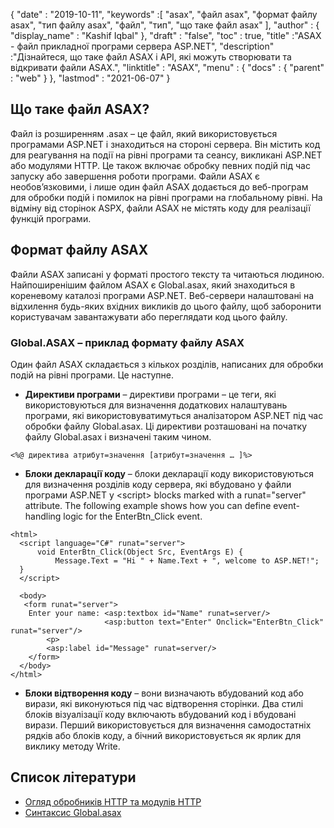 {
  "date" : "2019-10-11",
  "keywords" :[ "asax", "файл asax", "формат файлу asax", "тип файлу asax", "файл", "тип", "що таке файл asax" ],
  "author" : {
    "display_name" : "Kashif Iqbal"
},
  "draft" : "false",
  "toc" : true,
  "title" :"ASAX - файл прикладної програми сервера ASP.NET",
  "description" :"Дізнайтеся, що таке файл ASAX і API, які можуть створювати та відкривати файли ASAX.",
  "linktitle" : "ASAX",
  "menu" : {
    "docs" : {
      "parent" : "web"
}
},
  "lastmod" : "2021-06-07"
}

## Що таке файл ASAX?

Файл із розширенням .asax – це файл, який використовується програмами ASP.NET і знаходиться на стороні сервера. Він містить код для реагування на події на рівні програми та сеансу, викликані ASP.NET або модулями HTTP. Це також включає обробку певних подій під час запуску або завершення роботи програми. Файли ASAX є необов’язковими, і лише один файл ASAX додається до веб-програм для обробки подій і помилок на рівні програми на глобальному рівні. На відміну від сторінок ASPX, файли ASAX не містять коду для реалізації функцій програми.

## Формат файлу ASAX

Файли ASAX записані у форматі простого тексту та читаються людиною. Найпоширенішим файлом ASAX є Global.asax, який знаходиться в кореневому каталозі програми ASP.NET. Веб-сервери налаштовані на відхилення будь-яких вхідних викликів до цього файлу, щоб заборонити користувачам завантажувати або переглядати код цього файлу.

### Global.ASAX – приклад формату файлу ASAX

Один файл ASAX складається з кількох розділів, написаних для обробки подій на рівні програми. Це наступне.

* **Директиви програми** – директиви програми – це теги, які використовуються для визначення додаткових налаштувань програми, які використовуватимуться аналізатором ASP.NET під час обробки файлу Global.asax. Ці директиви розташовані на початку файлу Global.asax і визначені таким чином.

```
<%@ директива атрибут=значення [атрибут=значення … ]%>
```
* **Блоки декларації коду** – блоки декларації коду використовуються для визначення розділів коду сервера, які вбудовано у файли програми ASP.NET у \<script> blocks marked with a runat="server" attribute. The following example shows how you can define event-handling logic for the EnterBtn_Click event.

```
<html>
  <script language="C#" runat="server">
      void EnterBtn_Click(Object Src, EventArgs E) {
          Message.Text = "Hi " + Name.Text + ", welcome to ASP.NET!";
  }
  </script>

  <body>
   <form runat="server">
    Enter your name: <asp:textbox id="Name" runat=server/>
                     <asp:button text="Enter" Onclick="EnterBtn_Click" runat="server"/>
        <p>
        <asp:label id="Message" runat=server/>
    </form>
  </body>
</html>
```
* **Блоки відтворення коду** – вони визначають вбудований код або вирази, які виконуються під час відтворення сторінки. Два стилі блоків візуалізації коду включають вбудований код і вбудовані вирази. Перший використовується для визначення самодостатніх рядків або блоків коду, а бічний використовується як ярлик для виклику методу Write.

## Список літератури

* [Огляд обробників HTTP та модулів HTTP](https://msdn.microsoft.com/en-us/library/bb398986(v=vs.100))
* [Синтаксис Global.asax](https://learn.microsoft.com/en-us/previous-versions/dotnet/netframework-4.0/2027ewzw(v=vs.100))

